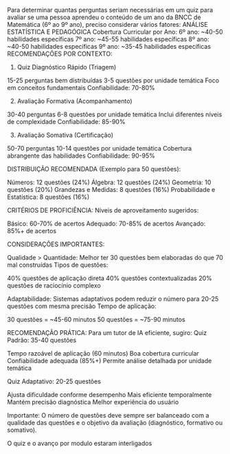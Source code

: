 Para determinar quantas perguntas seriam necessárias em um quiz para avaliar se uma pessoa aprendeu o conteúdo de um ano da BNCC de Matemática (6º ao 9º ano), preciso considerar vários fatores:
ANÁLISE ESTATÍSTICA E PEDAGÓGICA
Cobertura Curricular por Ano:
6º ano: ~40-50 habilidades específicas
7º ano: ~45-55 habilidades específicas
8º ano: ~40-50 habilidades específicas
9º ano: ~35-45 habilidades específicas
RECOMENDAÇÕES POR CONTEXTO:
1. Quiz Diagnóstico Rápido (Triagem)

15-25 perguntas bem distribuídas
3-5 questões por unidade temática
Foco em conceitos fundamentais
Confiabilidade: 70-80%

2. Avaliação Formativa (Acompanhamento)

30-40 perguntas
6-8 questões por unidade temática
Inclui diferentes níveis de complexidade
Confiabilidade: 85-90%

3. Avaliação Somativa (Certificação)

50-70 perguntas
10-14 questões por unidade temática
Cobertura abrangente das habilidades
Confiabilidade: 90-95%

DISTRIBUIÇÃO RECOMENDADA (Exemplo para 50 questões):

Números: 12 questões (24%)
Álgebra: 12 questões (24%)
Geometria: 10 questões (20%)
Grandezas e Medidas: 8 questões (16%)
Probabilidade e Estatística: 8 questões (16%)

CRITÉRIOS DE PROFICIÊNCIA:
Níveis de aproveitamento sugeridos:

Básico: 60-70% de acertos
Adequado: 70-85% de acertos
Avançado: 85%+ de acertos

CONSIDERAÇÕES IMPORTANTES:

Qualidade > Quantidade: Melhor ter 30 questões bem elaboradas do que 70 mal construídas
Tipos de questões:

40% questões de aplicação direta
40% questões contextualizadas
20% questões de raciocínio complexo


Adaptabilidade: Sistemas adaptativos podem reduzir o número para 20-25 questões com mesma precisão
Tempo de aplicação:

30 questões = ~45-60 minutos
50 questões = ~75-90 minutos



RECOMENDAÇÃO PRÁTICA:
Para um tutor de IA eficiente, sugiro:
Quiz Padrão: 35-40 questões

Tempo razoável de aplicação (60 minutos)
Boa cobertura curricular
Confiabilidade adequada (85%+)
Permite análise detalhada por unidade temática

Quiz Adaptativo: 20-25 questões

Ajusta dificuldade conforme desempenho
Mais eficiente temporalmente
Mantém precisão diagnóstica
Melhor experiência do usuário

Importante: O número de questões deve sempre ser balanceado com a qualidade das questões e o objetivo da avaliação (diagnóstico, formativo ou somativo).

O quiz e o avanço por modulo estaram interligados